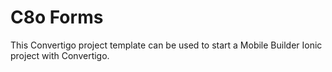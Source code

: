 # C8o Forms #

This Convertigo project template can be used to start a Mobile Builder Ionic project with Convertigo.
